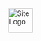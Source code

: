 <img src="https://sndlinkshoren.000webhostapp.com/bLACK.svg" alt="Site Logo" width="50" height="50">
